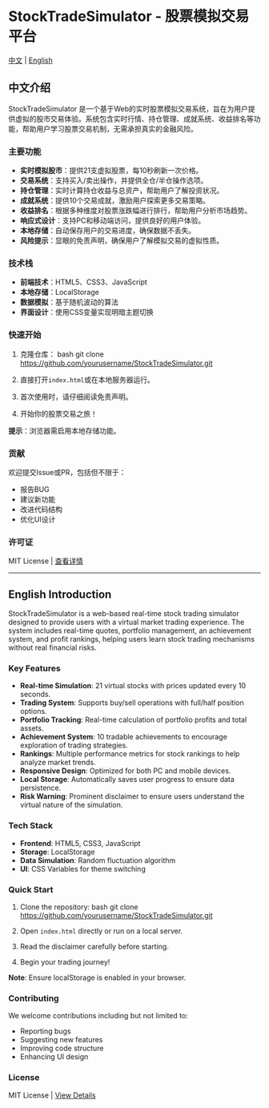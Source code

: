 # StockTradeSimulator - 股票模拟交易平台

[中文](#中文介绍) | [English](#English-Introduction)

## 中文介绍

StockTradeSimulator 是一个基于Web的实时股票模拟交易系统，旨在为用户提供虚拟的股市交易体验。系统包含实时行情、持仓管理、成就系统、收益排名等功能，帮助用户学习股票交易机制，无需承担真实的金融风险。

### 主要功能

- **实时模拟股市**：提供21支虚拟股票，每10秒刷新一次价格。
- **交易系统**：支持买入/卖出操作，并提供全仓/半仓操作选项。
- **持仓管理**：实时计算持仓收益与总资产，帮助用户了解投资状况。
- **成就系统**：提供10个交易成就，激励用户探索更多交易策略。
- **收益排名**：根据多种维度对股票涨跌幅进行排行，帮助用户分析市场趋势。
- **响应式设计**：支持PC和移动端访问，提供良好的用户体验。
- **本地存储**：自动保存用户的交易进度，确保数据不丢失。
- **风险提示**：显眼的免责声明，确保用户了解模拟交易的虚拟性质。

### 技术栈

- **前端技术**：HTML5、CSS3、JavaScript
- **本地存储**：LocalStorage
- **数据模拟**：基于随机波动的算法
- **界面设计**：使用CSS变量实现明暗主题切换

### 快速开始

1. 克隆仓库：
bash git clone https://github.com/yourusername/StockTradeSimulator.git


3. 直接打开`index.html`或在本地服务器运行。
4. 首次使用时，请仔细阅读免责声明。
5. 开始你的股票交易之旅！

**提示**：浏览器需启用本地存储功能。

### 贡献

欢迎提交Issue或PR，包括但不限于：

- 报告BUG
- 建议新功能
- 改进代码结构
- 优化UI设计

### 许可证

MIT License | [查看详情](Https://opensource.org/licenses/MIT)

---

## English Introduction

StockTradeSimulator is a web-based real-time stock trading simulator designed to provide users with a virtual market trading experience. The system includes real-time quotes, portfolio management, an achievement system, and profit rankings, helping users learn stock trading mechanisms without real financial risks.

### Key Features

- **Real-time Simulation**: 21 virtual stocks with prices updated every 10 seconds.
- **Trading System**: Supports buy/sell operations with full/half position options.
- **Portfolio Tracking**: Real-time calculation of portfolio profits and total assets.
- **Achievement System**: 10 tradable achievements to encourage exploration of trading strategies.
- **Rankings**: Multiple performance metrics for stock rankings to help analyze market trends.
- **Responsive Design**: Optimized for both PC and mobile devices.
- **Local Storage**: Automatically saves user progress to ensure data persistence.
- **Risk Warning**: Prominent disclaimer to ensure users understand the virtual nature of the simulation.

### Tech Stack

- **Frontend**: HTML5, CSS3, JavaScript
- **Storage**: LocalStorage
- **Data Simulation**: Random fluctuation algorithm
- **UI**: CSS Variables for theme switching

### Quick Start

1. Clone the repository:
bash git clone https://github.com/yourusername/StockTradeSimulator.git

3. Open `index.html` directly or run on a local server.
4. Read the disclaimer carefully before starting.
5. Begin your trading journey!

**Note**: Ensure localStorage is enabled in your browser.

### Contributing

We welcome contributions including but not limited to:

- Reporting bugs
- Suggesting new features
- Improving code structure
- Enhancing UI design

### License

MIT License | [View Details]([#](Https://opensource.org/licenses/MIT))

   
